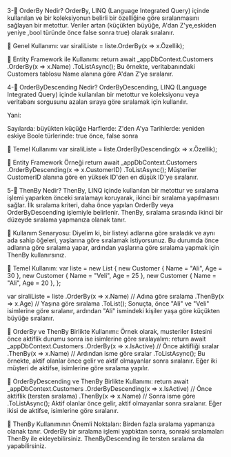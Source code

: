 ﻿3-🔹 OrderBy Nedir?
OrderBy, LINQ (Language Integrated Query) içinde kullanılan ve bir koleksiyonun belirli bir özelliğine göre sıralanmasını sağlayan bir metottur. Veriler artan (küçükten büyüğe, A'dan Z'ye,eskiden yeniye ,bool türünde önce false sonra true) olarak sıralanır.

📌 Genel Kullanımı:
var siraliListe = liste.OrderBy(x => x.Özellik);

📌 Entity Framework ile Kullanımı:
return await _appDbContext.Customers
    .OrderBy(x => x.Name)
    .ToListAsync();
Bu örnekte, veritabanındaki Customers tablosu Name alanına göre A'dan Z'ye sıralanır.

4-🔹 OrderByDescending Nedir?
OrderByDescending, LINQ (Language Integrated Query) içinde kullanılan bir metottur ve koleksiyonu veya veritabanı sorgusunu azalan sıraya göre sıralamak için kullanılır.

Yani:

Sayılarda: büyükten küçüğe
Harflerde: Z'den A'ya
Tarihlerde: yeniden eskiye
Boole türlerinde: true önce, false sonra

📌 Temel Kullanımı
var siraliListe = liste.OrderByDescending(x => x.Özellik);

📌 Entity Framework Örneği
return await _appDbContext.Customers
    .OrderByDescending(x => x.CustomerID)
    .ToListAsync();
Müşteriler CustomerID alanına göre en yüksek ID'den en düşük ID'ye sıralanır.



5-🔹 ThenBy Nedir?
ThenBy, LINQ içinde kullanılan bir metottur ve sıralama işlemi yaparken önceki sıralamayı koruyarak, ikinci bir sıralama yapılmasını sağlar. İlk sıralama kriteri, daha önce yapılan OrderBy veya OrderByDescending işlemiyle belirlenir. ThenBy, sıralama sırasında ikinci bir düzeyde sıralama yapmanıza olanak tanır.

📌 Kullanım Senaryosu:
Diyelim ki, bir listeyi adlarına göre sıraladık ve aynı ada sahip öğeleri, yaşlarına göre sıralamak istiyorsunuz. Bu durumda önce adlarına göre sıralama yapar, ardından yaşlarına göre sıralama yapmak için ThenBy kullanırsınız.

📌 Temel Kullanım:
var liste = new List<Customer>
{
    new Customer { Name = "Ali", Age = 30 },
    new Customer { Name = "Veli", Age = 25 },
    new Customer { Name = "Ali", Age = 20 },
};

var siraliListe = liste
    .OrderBy(x => x.Name)  // Adına göre sıralama
    .ThenBy(x => x.Age)    // Yaşına göre sıralama
    .ToList();
Sonuçta, önce "Ali" ve "Veli" isimlerine göre sıralanır, ardından "Ali" ismindeki kişiler yaşa göre küçükten büyüğe sıralanır.

📌 OrderBy ve ThenBy Birlikte Kullanımı:
Örnek olarak, musteriler listesini önce aktiflik durumu sonra ise isimlerine göre sıralayalım:
return await _appDbContext.Customers
    .OrderBy(x => x.IsActive)   // Önce aktifliği sıralar
    .ThenBy(x => x.Name)        // Ardından isme göre sıralar
    .ToListAsync();
Bu örnekte, aktif olanlar önce gelir ve aktif olmayanlar sonra sıralanır. Eğer iki müşteri de aktifse, isimlerine göre sıralama yapılır.

📌 OrderByDescending ve ThenBy Birlikte Kullanımı:
return await _appDbContext.Customers
    .OrderByDescending(x => x.IsActive)   // Önce aktiflik (tersten sıralama)
    .ThenBy(x => x.Name)                  // Sonra isme göre
    .ToListAsync();
Aktif olanlar önce gelir, aktif olmayanlar sonra sıralanır. Eğer ikisi de aktifse, isimlerine göre sıralanır.

📌 ThenBy Kullanımının Önemli Noktaları:
Birden fazla sıralama yapmanıza olanak tanır.
OrderBy bir sıralama işlemi yaptıktan sonra, sonraki sıralamaları ThenBy ile ekleyebilirsiniz.
ThenByDescending ile tersten sıralama da yapabilirsiniz.

